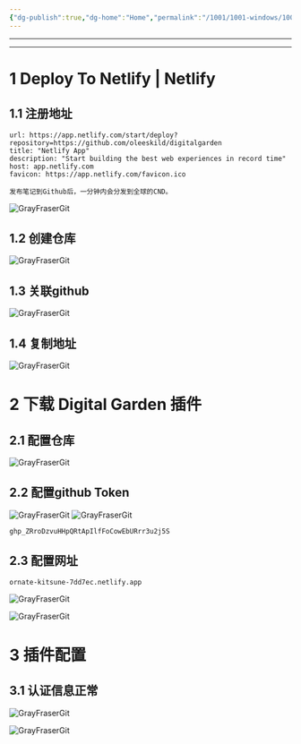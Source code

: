 ```yaml
---
{"dg-publish":true,"dg-home":"Home","permalink":"/1001/1001-windows/1001-windows/1003-windows-obsidian/1009-obsidian/","tags":["gardenEntry"],"dgPassFrontmatter":true}
---
```


---
---

# 1 Deploy To Netlify | Netlify

## 1.1 注册地址

```cardlink
url: https://app.netlify.com/start/deploy?repository=https://github.com/oleeskild/digitalgarden
title: "Netlify App"
description: "Start building the best web experiences in record time"
host: app.netlify.com
favicon: https://app.netlify.com/favicon.ico
```

```
发布笔记到Github后，一分钟内会分发到全球的CND。
```

![GrayFraserGit](https://grayfraserpic.oss-accelerate.aliyuncs.com/PersonPic/20250101/202403161535339257.png)

## 1.2 创建仓库

![GrayFraserGit](https://grayfraserpic.oss-accelerate.aliyuncs.com/PersonPic/20250101/202403161542356049.png)

## 1.3 关联github

![GrayFraserGit](https://grayfraserpic.oss-accelerate.aliyuncs.com/PersonPic/20250101/202403161550155468.png)

## 1.4 复制地址

![GrayFraserGit](https://grayfraserpic.oss-cn-beijing.aliyuncs.com/PersonPic/20250101/202403182152579404.png)

# 2 下载 Digital Garden 插件

## 2.1 配置仓库

![GrayFraserGit](https://grayfraserpic.oss-accelerate.aliyuncs.com/PersonPic/20250101/202403182213086907.png)

## 2.2 配置github Token

![GrayFraserGit](https://grayfraserpic.oss-accelerate.aliyuncs.com/PersonPic/20250101/202403182206477415.png)
![GrayFraserGit](https://grayfraserpic.oss-accelerate.aliyuncs.com/PersonPic/20250101/202403182206102284.png)

```
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
```

## 2.3 配置网址

```
ornate-kitsune-7dd7ec.netlify.app
```

![GrayFraserGit](https://grayfraserpic.oss-accelerate.aliyuncs.com/PersonPic/20250101/202403182208054257.png)

![GrayFraserGit](https://grayfraserpic.oss-accelerate.aliyuncs.com/PersonPic/20250101/202403182208200752.png)

# 3 插件配置

## 3.1 认证信息正常

![GrayFraserGit](https://grayfraserpic.oss-accelerate.aliyuncs.com/PersonPic/20250101/202403182215340748.png)

![GrayFraserGit](https://grayfraserpic.oss-accelerate.aliyuncs.com/PersonPic/20250101/202403182216201026.png)
